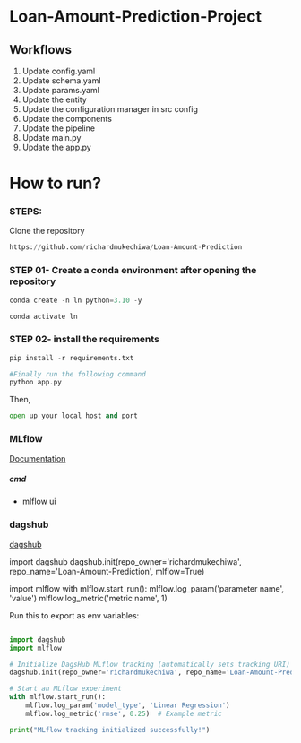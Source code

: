 # Loan-Amount-Prediction-Project

## Workflows

1. Update config.yaml
2. Update schema.yaml
3. Update params.yaml
4. Update the entity
5. Update the configuration manager in src config
6. Update the components
7. Update the pipeline
8. Update main.py
9. Update the app.py

# How to run?

### STEPS:

Clone the repository

```python
https://github.com/richardmukechiwa/Loan-Amount-Prediction
```

### STEP 01- Create a conda environment after opening the repository

```python
conda create -n ln python=3.10 -y
```

```python
conda activate ln
```

### STEP 02- install the requirements

```python
pip install -r requirements.txt
```

```python
#Finally run the following command
python app.py
```

Then,
```python
open up your local host and port
```

### MLflow

[Documentation](https://mlflow.org/docs/latest/index.html)

##### cmd
- mlflow ui


### dagshub
[dagshub](https://dagshub.com/)

import dagshub
dagshub.init(repo_owner='richardmukechiwa', repo_name='Loan-Amount-Prediction', mlflow=True)

import mlflow
with mlflow.start_run():
  mlflow.log_param('parameter name', 'value')
  mlflow.log_metric('metric name', 1)

Run this to export as env variables:

```python

import dagshub
import mlflow

# Initialize DagsHub MLflow tracking (automatically sets tracking URI)
dagshub.init(repo_owner='richardmukechiwa', repo_name='Loan-Amount-Prediction', mlflow=True)

# Start an MLflow experiment
with mlflow.start_run():
    mlflow.log_param('model_type', 'Linear Regression')
    mlflow.log_metric('rmse', 0.25)  # Example metric

print("MLflow tracking initialized successfully!")
```

